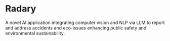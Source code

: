 # Radary
A novel AI application integrating computer vision and NLP via LLM to report and address accidents and eco-issues enhancing public safety and environmental sustainability.
